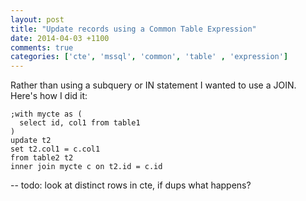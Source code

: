```yaml
---
layout: post
title: "Update records using a Common Table Expression"
date: 2014-04-03 +1100
comments: true
categories: ['cte', 'mssql', 'common', 'table' , 'expression']
---
```


Rather than using a subquery or IN statement I wanted to use a JOIN. Here's how I did it:

```
;with mycte as (
  select id, col1 from table1
)
update t2
set t2.col1 = c.col1
from table2 t2
inner join mycte c on t2.id = c.id
```

-- todo: look at distinct rows in cte, if dups what happens?

